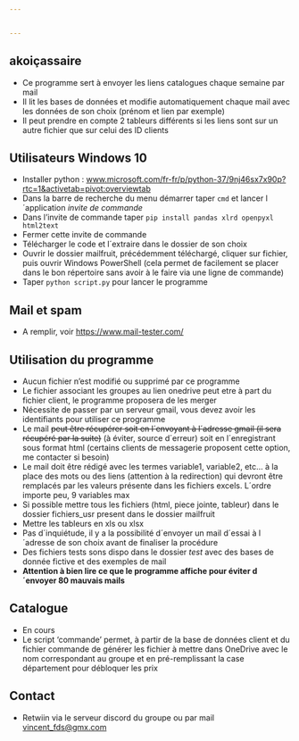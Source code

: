 ```yaml
---


---
```


<h2 id="akoiçassaire">akoiçassaire</h2>
<ul>
<li>Ce programme sert à envoyer les liens catalogues chaque semaine par mail</li>
<li>Il lit les bases de données et modifie automatiquement chaque mail avec les données de son choix (prénom et lien par exemple)</li>
<li>Il peut prendre en compte 2 tableurs différents si les liens sont sur un autre fichier que sur celui des ID clients</li>
</ul>
<h2 id="utilisateurs-windows-10">Utilisateurs Windows 10</h2>
<ul>
<li>Installer python : <a href="http://www.microsoft.com/fr-fr/p/python-37/9nj46sx7x90p?rtc=1&amp;activetab=pivot:overviewtab">www.microsoft.com/fr-fr/p/python-37/9nj46sx7x90p?rtc=1&amp;activetab=pivot:overviewtab</a></li>
<li>Dans la barre de recherche du menu démarrer  taper <code>cmd</code> et lancer l´application <em>invite de commande</em></li>
<li>Dans l’invite de commande taper <code>pip install pandas xlrd openpyxl html2text</code></li>
<li>Fermer cette invite de commande</li>
<li>Télécharger le code et l´extraire dans le dossier de son choix</li>
<li>Ouvrir le dossier mailfruit, précédemment téléchargé, cliquer sur fichier, puis ouvrir Windows PowerShell (cela permet de facilement se placer dans le bon répertoire sans avoir à le faire via une ligne de commande)</li>
<li>Taper <code>python script.py</code> pour lancer le programme</li>
</ul>
<h2 id="mail-et-spam">Mail et spam</h2>
<ul>
<li>A remplir, voir <a href="https://www.mail-tester.com/">https://www.mail-tester.com/</a></li>
</ul>
<h2 id="utilisation-du-programme">Utilisation du programme</h2>
<ul>
<li>Aucun fichier n’est modifié ou supprimé par ce programme</li>
<li>Le fichier associant les groupes au lien onedrive peut etre à part du fichier client, le programme proposera de les merger</li>
<li>Nécessite de passer par un serveur gmail, vous devez avoir les identifiants pour utiliser ce programme</li>
<li>Le mail <s>peut être récupérer soit en l´envoyant à l´adresse gmail (il sera récupéré par la suite)</s>  (à éviter, source d´erreur) soit en l´enregistrant sous format html (certains clients de messagerie proposent cette option, me contacter si besoin)</li>
<li>Le mail doit être rédigé avec les termes variable1, variable2, etc… à la place des mots ou des liens (attention à la redirection) qui devront être remplacés par les valeurs présente dans les fichiers excels. L´ordre importe peu, 9 variables max</li>
<li>Si possible mettre tous les fichiers (html, piece jointe, tableur) dans le dossier fichiers_usr present dans le dossier mailfruit</li>
<li>Mettre les tableurs en xls ou xlsx</li>
<li>Pas d´inquiétude, il y a la possibilité d´envoyer un mail d´essai à l´adresse de son choix avant de finaliser la procédure</li>
<li>Des fichiers tests sons dispo dans le dossier <em>test</em> avec des bases de donnée fictive et des exemples de mail</li>
<li><strong>Attention à bien lire ce que le programme affiche pour éviter d´envoyer 80 mauvais mails</strong></li>
</ul>
<h2 id="catalogue">Catalogue</h2>
<ul>
<li>En cours</li>
<li>Le script ‘commande’ permet, à partir de la base de données client et du fichier commande de générer les fichier à mettre dans OneDrive avec le nom correspondant au groupe et en pré-remplissant la case département pour débloquer les prix</li>
</ul>
<h2 id="contact">Contact</h2>
<ul>
<li>Retwiin via le serveur discord du groupe ou par mail <a href="mailto:vincent_fds@gmx.com">vincent_fds@gmx.com</a></li>
</ul>

<!--stackedit_data:
eyJoaXN0b3J5IjpbLTE1NTQ2NTc2MThdfQ==
-->
